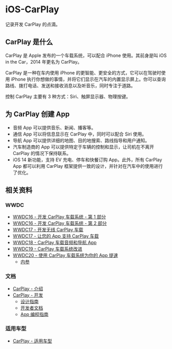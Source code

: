 # iOS-CarPlay
记录开发 CarPlay 的点滴。

## CarPlay 是什么

CarPlay 是 Apple 发布的一个车载系统，可以配合 iPhone 使用。其前身是叫 iOS in the Car，2014 年更名为 CarPlay。

CarPlay 是一种在车内使用 iPhone 的更智能、更安全的方式，它可以在驾驶时使用 iPhone 执行你想做的事情，并将它们显示在汽车的内置显示屏上。你可以查询路线、拨打电话、发送和接收消息以及听音乐，同时专注于道路。

控制 CarPlay 主要有 3 种方式：Siri、触屏显示器、物理按键。

## 为 CarPlay 创建 App

* 音频 App 可以提供音乐、新闻、播客等。
* 通信 App 可以将信息显示在 CarPlay 中，同时可以配合 Siri 使用。
* 导航 App 可以提供详细的地图、目的地搜索、路线指导和用户通知。
* 汽车制造商的 App 可以提供特定于车辆的控制和显示，让司机在不离开 CarPlay 的情况下保持联系。
* iOS 14 新功能，支持 EV 充电、停车和快餐订购 App。此外，所有 CarPlay App 都可以利用 CarPlay 框架提供一致的设计，并针对在汽车中的使用进行了优化。

## 相关资料

### WWDC

* [WWDC16 - 开发 CarPlay 车载系统 - 第 1 部分](https://developer.apple.com/wwdc16/722)
* [WWDC16 - 开发 CarPlay 车载系统 - 第 2 部分](https://developer.apple.com/wwdc16/723)
* [WWDC17 - 开发无线 CarPlay 车载](https://developer.apple.com/wwdc17/717)
* [WWDC17 - 让您的 App 支持 CarPlay 车载](https://developer.apple.com/wwdc17/719)
* [WWDC18 - CarPlay 车载音频和导航 App](https://developer.apple.com/wwdc18/213)
* [WWDC19 - CarPlay 车载系统改进](https://developer.apple.com/wwdc18/213)
* [WWDC20 - 使用 CarPlay 车载系统为你的 App 提速](https://developer.apple.com/wwdc20/10635)
  * [内参](https://xiaozhuanlan.com/topic/7620814593)

### 文档

* [CarPlay - 介绍](https://www.apple.com.cn/ios/carplay/)
* [CarPlay - 开发](https://developer.apple.com/carplay/)
  * [设计指南](https://developer.apple.com/design/human-interface-guidelines/carplay/overview/introduction/)
  * [开发者文档](https://developer.apple.com/documentation/carplay?language=objc)
  * [App 编程指南](https://developer.apple.com/carplay/documentation/CarPlay-App-Programming-Guide.pdf)

### 适用车型

* [CarPlay - 适用车型](#Bdvd9)



